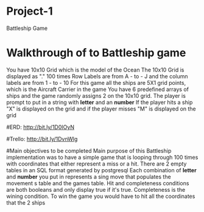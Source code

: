 # Project-1
Battleship Game

# Walkthrough of to Battleship game
You have 10x10 Grid which is the model of the Ocean
The 10x10 Grid is displayed as "." 100 times 
Row Labels are from A - to - J and the column labels are from 1 - to - 10
For this game all the ships are 5X1 grid points, which is the Aircraft Carrier in the game
You  have 6 predefined arrays of ships and the game randomly assigns 2 on the 10x10 grid.
The player is prompt to put in a string with **letter** and an **number**
If the player hits a ship "X" is displayed on the grid and if the player misses "M" is displayed on the grid

#ERD:
http://bit.ly/1D0IOyN

#Trello:
http://bit.ly/1DvnWlg

#Main objectives to be completed
Main purpose of this Battleship implementation was to have a simple game that is looping through 100 times with coordinates that either represent a miss or a hit.
There are 2 empty tables in an SQL format generated by postgresql 
Each combination of **letter** and **number** you put in represents a sing move that populates the movement s table and the games table. 
Hit and completeness conditions are both booleans and only display true if it's true. 
Completeness is the wining condition. 
To win the game you would have to hit all the coordinates that the 2 ships  

